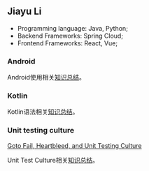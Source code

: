## Jiayu Li

- Programming language: Java, Python;
- Backend Frameworks: Spring Cloud;
- Frontend Frameworks: React, Vue;



### Android

Android使用相关[知识总结](Material/Android.md)。



### Kotlin

Kotlin语法相关[知识总结](Material/Kotlin.md)。



### Unit testing culture

[Goto Fail, Heartbleed, and Unit Testing Culture](https://martinfowler.com/articles/testing-culture.html)

Unit Test Culture相关[知识总结](Material/UnitTestingCulture.md)。

